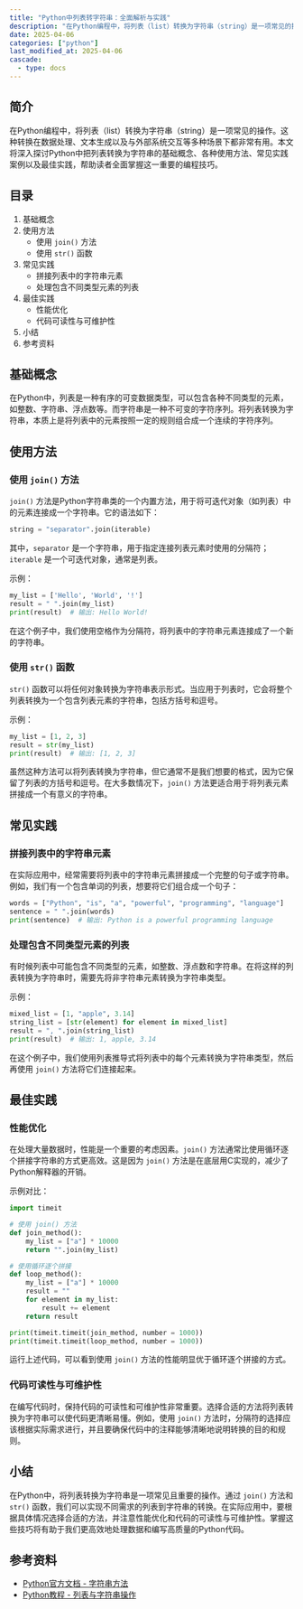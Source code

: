 ```yaml
---
title: "Python中列表转字符串：全面解析与实践"
description: "在Python编程中，将列表（list）转换为字符串（string）是一项常见的操作。这种转换在数据处理、文本生成以及与外部系统交互等多种场景下都非常有用。本文将深入探讨Python中把列表转换为字符串的基础概念、各种使用方法、常见实践案例以及最佳实践，帮助读者全面掌握这一重要的编程技巧。"
date: 2025-04-06
categories: ["python"]
last_modified_at: 2025-04-06
cascade:
  - type: docs
---
```



## 简介
在Python编程中，将列表（list）转换为字符串（string）是一项常见的操作。这种转换在数据处理、文本生成以及与外部系统交互等多种场景下都非常有用。本文将深入探讨Python中把列表转换为字符串的基础概念、各种使用方法、常见实践案例以及最佳实践，帮助读者全面掌握这一重要的编程技巧。

<!-- more -->
## 目录
1. 基础概念
2. 使用方法
    - 使用 `join()` 方法
    - 使用 `str()` 函数
3. 常见实践
    - 拼接列表中的字符串元素
    - 处理包含不同类型元素的列表
4. 最佳实践
    - 性能优化
    - 代码可读性与可维护性
5. 小结
6. 参考资料

## 基础概念
在Python中，列表是一种有序的可变数据类型，可以包含各种不同类型的元素，如整数、字符串、浮点数等。而字符串是一种不可变的字符序列。将列表转换为字符串，本质上是将列表中的元素按照一定的规则组合成一个连续的字符序列。

## 使用方法

### 使用 `join()` 方法
`join()` 方法是Python字符串类的一个内置方法，用于将可迭代对象（如列表）中的元素连接成一个字符串。它的语法如下：
```python
string = "separator".join(iterable)
```
其中，`separator` 是一个字符串，用于指定连接列表元素时使用的分隔符；`iterable` 是一个可迭代对象，通常是列表。

示例：
```python
my_list = ['Hello', 'World', '!']
result = " ".join(my_list)
print(result)  # 输出: Hello World!
```
在这个例子中，我们使用空格作为分隔符，将列表中的字符串元素连接成了一个新的字符串。

### 使用 `str()` 函数
`str()` 函数可以将任何对象转换为字符串表示形式。当应用于列表时，它会将整个列表转换为一个包含列表元素的字符串，包括方括号和逗号。

示例：
```python
my_list = [1, 2, 3]
result = str(my_list)
print(result)  # 输出: [1, 2, 3]
```
虽然这种方法可以将列表转换为字符串，但它通常不是我们想要的格式，因为它保留了列表的方括号和逗号。在大多数情况下，`join()` 方法更适合用于将列表元素拼接成一个有意义的字符串。

## 常见实践

### 拼接列表中的字符串元素
在实际应用中，经常需要将列表中的字符串元素拼接成一个完整的句子或字符串。例如，我们有一个包含单词的列表，想要将它们组合成一个句子：
```python
words = ["Python", "is", "a", "powerful", "programming", "language"]
sentence = " ".join(words)
print(sentence)  # 输出: Python is a powerful programming language
```

### 处理包含不同类型元素的列表
有时候列表中可能包含不同类型的元素，如整数、浮点数和字符串。在将这样的列表转换为字符串时，需要先将非字符串元素转换为字符串类型。

示例：
```python
mixed_list = [1, "apple", 3.14]
string_list = [str(element) for element in mixed_list]
result = ", ".join(string_list)
print(result)  # 输出: 1, apple, 3.14
```
在这个例子中，我们使用列表推导式将列表中的每个元素转换为字符串类型，然后再使用 `join()` 方法将它们连接起来。

## 最佳实践

### 性能优化
在处理大量数据时，性能是一个重要的考虑因素。`join()` 方法通常比使用循环逐个拼接字符串的方式更高效。这是因为 `join()` 方法是在底层用C实现的，减少了Python解释器的开销。

示例对比：
```python
import timeit

# 使用 join() 方法
def join_method():
    my_list = ["a"] * 10000
    return "".join(my_list)

# 使用循环逐个拼接
def loop_method():
    my_list = ["a"] * 10000
    result = ""
    for element in my_list:
        result += element
    return result

print(timeit.timeit(join_method, number = 1000))
print(timeit.timeit(loop_method, number = 1000))
```
运行上述代码，可以看到使用 `join()` 方法的性能明显优于循环逐个拼接的方式。

### 代码可读性与可维护性
在编写代码时，保持代码的可读性和可维护性非常重要。选择合适的方法将列表转换为字符串可以使代码更清晰易懂。例如，使用 `join()` 方法时，分隔符的选择应该根据实际需求进行，并且要确保代码中的注释能够清晰地说明转换的目的和规则。

## 小结
在Python中，将列表转换为字符串是一项常见且重要的操作。通过 `join()` 方法和 `str()` 函数，我们可以实现不同需求的列表到字符串的转换。在实际应用中，要根据具体情况选择合适的方法，并注意性能优化和代码的可读性与可维护性。掌握这些技巧将有助于我们更高效地处理数据和编写高质量的Python代码。

## 参考资料
- [Python官方文档 - 字符串方法](https://docs.python.org/3/library/stdtypes.html#string-methods)
- [Python教程 - 列表与字符串操作](https://www.python.org/about/gettingstarted/)